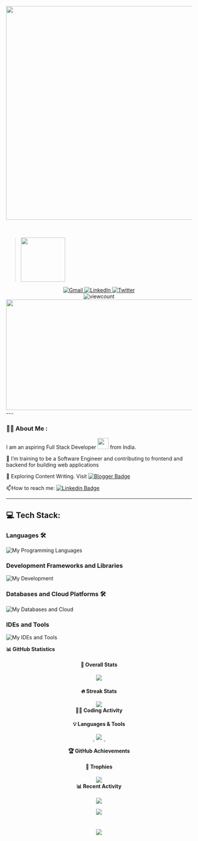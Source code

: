 <div id="header" align="center">
  <img src="https://media.giphy.com/media/Nx0rz3jtxtEre/giphy.gif" width="580"/>
</div>
<br><br>

 <div> <blockquote class="badgr-badge" style="font-family: Helvetica, Roboto, &quot;Segoe UI&quot;, Calibri, sans-serif;"><a href="https://api.badgr.io/public/assertions/bZ9KWreiRxuC3z0tsvMivg"><img width="120px" height="120px" src="https://api.badgr.io/public/assertions/bZ9KWreiRxuC3z0tsvMivg/image"></a></blockquote></div>

<div id="badges" align="center">
  <a href="mailto:binayakb1604@gmail.com">
    <img src="https://skillicons.dev/icons?i=gmail" alt="Gmail" />
  </a>

  <!-- LinkedIn -->
  <a href="https://www.linkedin.com/in/binayak16/">
    <img src="https://skillicons.dev/icons?i=linkedin" alt="LinkedIn" />
  </a>

  <!-- Twitter/X -->
  <a href="https://x.com/BinayakB_16">
    <img src="https://skillicons.dev/icons?i=twitter" alt="Twitter" />
  </a>
</div>
<div id="badges" align="center">
<!--  ![GitHub Views](https://komarev.com/ghpvc/?username=<ZenMachina16>) -->
 <img src="https://komarev.com/ghpvc/?username=ZenMachina16" alt="viewcount"/>

</div>


<div align="center">
  <img src="https://media.giphy.com/media/L8K62iTDkzGX6/giphy.gif" width="600" height="300"/>
</div>
---

### :man_technologist: About Me :
I am an aspiring Full Stack Developer <img src="https://media.giphy.com/media/WUlplcMpOCEmTGBtBW/giphy.gif" width="30"> from India.<br/>

:telescope: I’m training to be a Software Engineer and contributing to frontend and backend for building web applications<br/>

:seedling: Exploring Content Writing. Visit  <a href="https://bytemindchronicles.blogspot.com/">
    <img src="https://img.shields.io/badge/-FF5722?style=for-the-badge&logo=blogger&logoColor=white" alt="Blogger Badge"/>
  </a><br/>

  :mailbox:How to reach me: [![Linkedin Badge](https://img.shields.io/badge/-blue?style=flat&logo=Linkedin&logoColor=white)](https://www.linkedin.com/in/binayakbhattacharjee16/)


  ---

## 💻 Tech Stack:
<!-- ![CSS3](https://img.shields.io/badge/css3-%231572B6.svg?style=for-the-badge&logo=css3&logoColor=white)
![HTML5](https://img.shields.io/badge/html5-%23E34F26.svg?style=for-the-badge&logo=html5&logoColor=white)
![JavaScript](https://img.shields.io/badge/javascript-%23323330.svg?style=for-the-badge&logo=javascript&logoColor=%23F7DF1E)
![Python](https://img.shields.io/badge/python-3670A0?style=for-the-badge&logo=python&logoColor=ffdd54)
![TailwindCSS](https://img.shields.io/badge/tailwindcss-%2338B2AC.svg?style=for-the-badge&logo=tailwind-css&logoColor=white)
![Bootstrap](https://img.shields.io/badge/bootstrap-%23563D7C.svg?style=for-the-badge&logo=bootstrap&logoColor=white)

![Canva](https://img.shields.io/badge/Canva-%2300C4CC.svg?style=for-the-badge&logo=Canva&logoColor=white)
![C](https://img.shields.io/badge/C-00599C?style=for-the-badge&logo=c&logoColor=white)
![Java](https://img.shields.io/badge/Java-ED8B00?style=for-the-badge&logo=java&logoColor=white)
![React](https://img.shields.io/badge/React-61DAFB?style=for-the-badge&logo=react&logoColor=white)
![Node.js](https://img.shields.io/badge/Node.js-339933?style=for-the-badge&logo=Node.js&logoColor=white)
![Git](https://img.shields.io/badge/Git-F05032?style=for-the-badge&logo=Git&logoColor=white) -->
### Languages 🛠 
![My Programming Languages](https://skillicons.dev/icons?i=python,c,cpp,html,css,javascript)

### Development Frameworks and Libraries
![My Development](https://skillicons.dev/icons?i=git,react,nodejs,bootstrap,django)
### Databases and Cloud Platforms 🛠 
![My Databases and Cloud](https://skillicons.dev/icons?i=mongodb,mysql,sqlite,vercel,github,netlify,replit)

### IDEs and Tools
![My IDEs and Tools](https://skillicons.dev/icons?i=vscode,postman)



  <summary><b>📊 GitHub Statistics</b></summary>
  <div align="center">
    <h4>💫 Overall Stats</h4>
    <picture>
      <source 
        srcset="https://github-readme-stats.vercel.app/api?username=zenmachina16&show_icons=true&theme=github_dark&hide_border=true&bg_color=1F222E&title_color=F85D7F&icon_color=F8D866&hide=contribs"
        media="(prefers-color-scheme: dark)"
      />
      <source
        srcset="https://github-readme-stats.vercel.app/api?username=zenmachina16&show_icons=true&theme=default&hide_border=true&hide=contribs"
        media="(prefers-color-scheme: light), (prefers-color-scheme: no-preference)"
      />
      <img src="https://github-readme-stats.vercel.app/api?username=zenmachina16&show_icons=true&theme=github_dark&hide_border=true" />
    </picture>
    
<h4>🔥 Streak Stats</h4>
<picture>
  <source
    srcset="https://github-readme-streak-stats.herokuapp.com/?user=zenmachina16&theme=tokyonight&hide_border=true&background=1F222E&ring=F85D7F&fire=F8D866&currStreakNum=F85D7F&sideNums=F85D7F&currStreakLabel=F8D866&sideLabels=F8D866&dates=FFFFFF"
    media="(prefers-color-scheme: dark)"
  />
  <source
    srcset="https://github-readme-streak-stats.herokuapp.com/?user=zenmachina16&theme=default&hide_border=true"
    media="(prefers-color-scheme: light), (prefers-color-scheme: no-preference)"
  />
  <img src="https://github-readme-streak-stats.herokuapp.com/?user=zenmachina16&theme=tokyonight&hide_border=true" />
</picture>


<!-- Coding Activity Section -->

  <summary><b>👨‍💻 Coding Activity</b></summary>
  <div align="center">
    <h4>💡 Languages & Tools</h4>
    <picture>
      <source
        srcset="https://github-readme-stats.vercel.app/api/top-langs/?username=zenmachina16&layout=compact&theme=github_dark&hide_border=true&bg_color=1F222E&title_color=F85D7F&icon_color=F8D866&langs_count=8"
        media="(prefers-color-scheme: dark)"
      />
      <source
        srcset="https://github-readme-stats.vercel.app/api/top-langs/?username=zenmachina16&layout=compact&theme=default&hide_border=true&langs_count=8"
        media="(prefers-color-scheme: light), (prefers-color-scheme: no-preference)"
      />
      <img src="https://github-readme-stats.vercel.app/api/top-langs/?username=zenmachina16&layout=compact&theme=github_dark&hide_border=true" />
    </picture>
  </div>
  <!-- Additional Achievement Cards -->
<div style="display: flex; justify-content: center; flex-wrap: wrap; gap: 10px;">
  <picture>
    <source
      srcset="https://github-profile-summary-cards.vercel.app/api/cards/repos-per-language?username=zenmachina16&theme=tokyonight"
      media="(prefers-color-scheme: dark)"
    />
    <img width="45%" src="https://github-profile-summary-cards.vercel.app/api/cards/repos-per-language?username=zenmachina16&theme=tokyonight" />
  </picture>
  <picture>
    <source
      srcset="https://github-profile-summary-cards.vercel.app/api/cards/most-commit-language?username=zenmachina16&theme=tokyonight"
      media="(prefers-color-scheme: dark)"
    />
    <img width="45%" src="https://github-profile-summary-cards.vercel.app/api/cards/most-commit-language?username=zenmachina16&theme=tokyonight" />
  </picture>
</div>


<!-- Achievements Section -->

  <summary><b>🏆 GitHub Achievements</b></summary>
  <div align="center">
    <h4>🌟 Trophies</h4>
    <picture>
      <source
        srcset="https://github-profile-trophy.vercel.app/?username=zenmachina16&theme=onestar&no-frame=true&column=4&margin-w=15&margin-h=15"
        media="(prefers-color-scheme: dark)"
      />
      <source
        srcset="https://github-profile-trophy.vercel.app/?username=zenmachina16&theme=flat&no-frame=true&column=4&margin-w=15&margin-h=15"
        media="(prefers-color-scheme: light), (prefers-color-scheme: no-preference)"
      />
      <img src="https://github-profile-trophy.vercel.app/?username=zenmachina16&theme=onestar&no-frame=true&column=4" />
    </picture>

  </div>


<!-- Activity Graph -->

  <summary><b>📊 Recent Activity</b></summary>
  <br/>
  <div align="center">
    <picture>
      <source
        srcset="https://github-readme-activity-graph.vercel.app/graph?username=zenmachina16&custom_title=Achal's%20Activity%20Graph&bg_color=1F222E&color=F8D866&line=F85D7F&point=FFFFFF&hide_border=true"
        media="(prefers-color-scheme: dark)"
      />
      <source
        srcset="https://github-readme-activity-graph.vercel.app/graph?username=zenmachina16&custom_title=Achal's%20Activity%20Graph&bg_color=ffffff&color=000000&line=0969da&point=000000&hide_border=true"
        media="(prefers-color-scheme: light), (prefers-color-scheme: no-preference)"
      />
      <img src="https://github-readme-activity-graph.vercel.app/graph?username=zenmachina16&theme=tokyo-night&hide_border=true" />
    </picture>
  </div>


<p  align="center">
<img src="https://user-images.githubusercontent.com/73097560/115834477-dbab4500-a447-11eb-908a-139a6edaec5c.gif">             
<br>
<h1 align="center">
    <img src="https://readme-typing-svg.herokuapp.com/?font=Righteous&size=35&center=true&vCenter=true&width=500&height=70&duration=4000&lines=Thanks+for+the+View🙋🏻‍♂️!;+Take+Care🤝" />
</h1>
</div>


  
